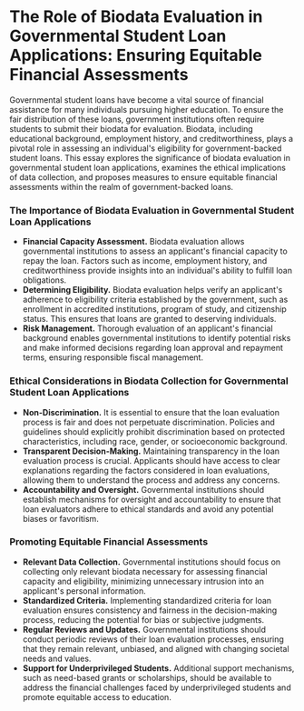 # The Role of Biodata Evaluation in Governmental Student Loan Applications: Ensuring Equitable Financial Assessments

Governmental student loans have become a vital source of financial assistance for many individuals pursuing higher education. To ensure the fair distribution of these loans, government institutions often require students to submit their biodata for evaluation. Biodata, including educational background, employment history, and creditworthiness, plays a pivotal role in assessing an individual's eligibility for government-backed student loans. This essay explores the significance of biodata evaluation in governmental student loan applications, examines the ethical implications of data collection, and proposes measures to ensure equitable financial assessments within the realm of government-backed loans.

### The Importance of Biodata Evaluation in Governmental Student Loan Applications
- **Financial Capacity Assessment.** 
Biodata evaluation allows governmental institutions to assess an applicant's financial capacity to repay the loan. Factors such as income, employment history, and creditworthiness provide insights into an individual's ability to fulfill loan obligations.
- **Determining Eligibility.** 
Biodata evaluation helps verify an applicant's adherence to eligibility criteria established by the government, such as enrollment in accredited institutions, program of study, and citizenship status. This ensures that loans are granted to deserving individuals.
- **Risk Management.** 
Thorough evaluation of an applicant's financial background enables governmental institutions to identify potential risks and make informed decisions regarding loan approval and repayment terms, ensuring responsible fiscal management.

### Ethical Considerations in Biodata Collection for Governmental Student Loan Applications
- **Non-Discrimination.** 
It is essential to ensure that the loan evaluation process is fair and does not perpetuate discrimination. Policies and guidelines should explicitly prohibit discrimination based on protected characteristics, including race, gender, or socioeconomic background.
- **Transparent Decision-Making.** 
Maintaining transparency in the loan evaluation process is crucial. Applicants should have access to clear explanations regarding the factors considered in loan evaluations, allowing them to understand the process and address any concerns.
- **Accountability and Oversight.** Governmental institutions should establish mechanisms for oversight and accountability to ensure that loan evaluators adhere to ethical standards and avoid any potential biases or favoritism.

### Promoting Equitable Financial Assessments
- **Relevant Data Collection.** 
Governmental institutions should focus on collecting only relevant biodata necessary for assessing financial capacity and eligibility, minimizing unnecessary intrusion into an applicant's personal information.
- **Standardized Criteria.** 
Implementing standardized criteria for loan evaluation ensures consistency and fairness in the decision-making process, reducing the potential for bias or subjective judgments.
- **Regular Reviews and Updates.** 
Governmental institutions should conduct periodic reviews of their loan evaluation processes, ensuring that they remain relevant, unbiased, and aligned with changing societal needs and values.
- **Support for Underprivileged Students.** 
Additional support mechanisms, such as need-based grants or scholarships, should be available to address the financial challenges faced by underprivileged students and promote equitable access to education.